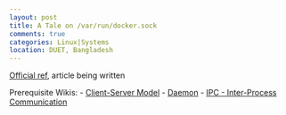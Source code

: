 ```yaml
---
layout: post
title: A Tale on /var/run/docker.sock 
comments: true
categories: Linux|Systems
location: DUET, Bangladesh
---
```


<a href="https://docs.docker.com/engine/reference/commandline/dockerd/">Official ref</a>, article being written

Prerequisite Wikis:
    - [Client-Server Model](http://quora.com/)
    - [Daemon](http://quora.com/)
    - [IPC - Inter-Process Communication](http://quora.com/)